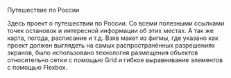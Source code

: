 Путешествие по России


Здесь проект о путешествии по России.
Со всеми полезными ссылками точек остановок и интересной информации об этих местах.
А так же карта, погода, расписание и т.д.
Взяв  макет из фигмы, где указано как проект должен выглядеть на самых распространённых разрешениях экранов,
было использовано технология размещения объектов относительно сетки с помощью Grid и гибкое выравнивание элементов с помощью Flexbox.

